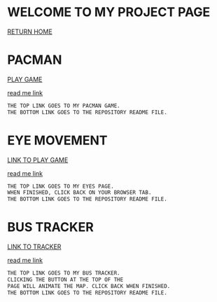 
# WELCOME TO MY PROJECT PAGE

[RETURN HOME](https://zacharyeisen.github.io)

# PACMAN
[PLAY GAME](https://zacharyeisen.github.io/PacMan/)

[read me link](https://github.com/zacharyeisen/PacMan/blob/3e9777a88db1da9c3c549298827b72f437499a6b/README.md)
```markdown
THE TOP LINK GOES TO MY PACMAN GAME.
THE BOTTOM LINK GOES TO THE REPOSITORY README FILE.
```

# EYE MOVEMENT
[LINK TO PLAY GAME](https://zacharyeisen.github.io/eyes/) 

[read me link](https://github.com/zacharyeisen/eyes/blob/17b557115d51a2f4052c6e9937a396ffc555a248/README.md)
```markdown
THE TOP LINK GOES TO MY EYES PAGE.
WHEN FINISHED, CLICK BACK ON YOUR BROWSER TAB.
THE BOTTOM LINK GOES TO THE REPOSITORY README FILE.
```
# BUS TRACKER
[LINK TO TRACKER](https://zacharyeisen.github.io/bus/)

[read me link](https://github.com/zacharyeisen/bus/blob/7fd85cb4c9afb91b06ce3767ad31576e0ae92494/README.md)
```markdown
THE TOP LINK GOES TO MY BUS TRACKER.
CLICKING THE BUTTON AT THE TOP OF THE
PAGE WILL ANIMATE THE MAP. CLICK BACK WHEN FINISHED.
THE BOTTOM LINK GOES TO THE REPOSITORY README FILE.
```
